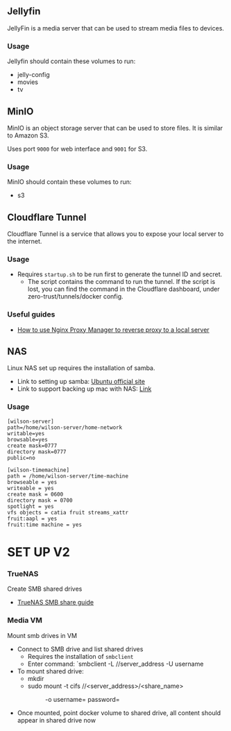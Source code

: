 ## Jellyfin
JellyFin is a media server that can be used to stream media files to devices.

### Usage
Jellyfin should contain these volumes to run:
- jelly-config
- movies
- tv

## MinIO
MinIO is an object storage server that can be used to store files.
It is similar to Amazon S3.

Uses port `9000` for web interface and `9001` for S3.

### Usage
MinIO should contain these volumes to run:
- s3

## Cloudflare Tunnel
Cloudflare Tunnel is a service that allows you to expose your local server to the internet.

### Usage
- Requires `startup.sh` to be run first to generate the tunnel ID and secret.
  - The script contains the command to run the tunnel. If the script is lost, you can find the command in the Cloudflare dashboard, under zero-trust/tunnels/docker config.

### Useful guides
- [How to use Nginx Proxy Manager to reverse proxy to a local server](https://www.reddit.com/r/nginxproxymanager/comments/17h427w/how_can_i_use_nginx_proxy_manager_to_reverse/?utm_source=share&utm_medium=web3x&utm_name=web3xcss&utm_term=1&utm_content=share_button)


## NAS
Linux NAS set up requires the installation of samba.
- Link to setting up samba: [Ubuntu official site](https://ubuntu.com/tutorials/install-and-configure-samba#1-overview)
- Link to support backing up mac with NAS: [Link](https://adamdemasi.com/2018/03/24/using-samba-as-a-time-machine-network-server.html)
### Usage
```
[wilson-server]
path=/home/wilson-server/home-network
writable=yes
browsable=yes
create mask=0777
directory mask=0777
public=no

[wilson-timemachine]
path = /home/wilson-server/time-machine
browseable = yes
writeable = yes
create mask = 0600
directory mask = 0700
spotlight = yes
vfs objects = catia fruit streams_xattr
fruit:aapl = yes
fruit:time machine = yes
```
<!---->
# SET UP V2

### TrueNAS 
Create SMB shared drives
- [TrueNAS SMB share guide](https://www.youtube.com/watch?v=67KtKoW4IM0)

### Media VM
Mount smb drives in VM
- Connect to SMB drive and list shared drives
	- Requires the installation of `smbclient` 
	- Enter command: `smbclient -L //server_address -U username
- To mount shared drive: 
	- mkdir <dirnmame>
	- sudo mount -t cifs //<server_address>/<share_name> <dir> -o username=<your username> password=<your password> 
- Once mounted, point docker volume to shared drive, all content should appear in shared drive now
